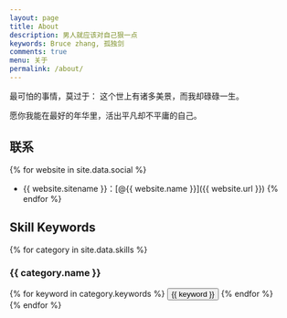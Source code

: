 ```yaml
---
layout: page
title: About
description: 男人就应该对自己狠一点
keywords: Bruce zhang, 孤独剑
comments: true
menu: 关于
permalink: /about/
---
```


最可怕的事情，莫过于：
这个世上有诸多美景，而我却碌碌一生。

愿你我能在最好的年华里，活出平凡却不平庸的自己。

## 联系

{% for website in site.data.social %}
* {{ website.sitename }}：[@{{ website.name }}]({{ website.url }})
{% endfor %}

## Skill Keywords

{% for category in site.data.skills %}
### {{ category.name }}
<div class="btn-inline">
{% for keyword in category.keywords %}
<button class="btn btn-outline" type="button">{{ keyword }}</button>
{% endfor %}
</div>
{% endfor %}
